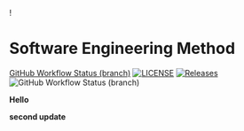 !
# Software Engineering Method
[GitHub Workflow Status (branch)](https://img.shields.io/github/actions/workflow/status/KaungHtetSan29/DevOps/main.yml?branch=master)
[![LICENSE](https://img.shields.io/github/license/KaungHtetSan29/DevOps.svg?style=flat-square)](https://github.com/KaungHtetSan29/DevOps/blob/master/LICENSE)
[![Releases](https://img.shields.io/github/release/KaungHtetSan29/DevOps/all.svg?style=flat-square)](https://github.com/KaungHtetSan29/DevOps/releases)
![GitHub Workflow Status (branch)](https://img.shields.io/github/actions/workflow/status/KaungHtetSan29/DevOps/main.yml?branch=master)

**Hello**

**second update**


